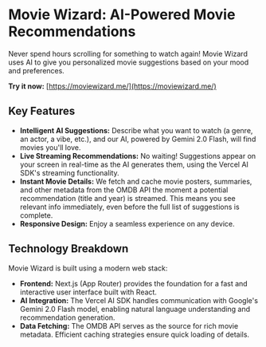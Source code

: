 # Movie Wizard: AI-Powered Movie Recommendations

Never spend hours scrolling for something to watch again! Movie Wizard uses AI to give you personalized movie suggestions based on your mood and preferences.

**Try it now:** [https://moviewizard.me/](https://moviewizard.me/)

## Key Features

- **Intelligent AI Suggestions:** Describe what you want to watch (a genre, an actor, a vibe, etc.), and our AI, powered by Gemini 2.0 Flash, will find movies you'll love.
- **Live Streaming Recommendations:** No waiting! Suggestions appear on your screen in real-time as the AI generates them, using the Vercel AI SDK's streaming functionality.
- **Instant Movie Details:** We fetch and cache movie posters, summaries, and other metadata from the OMDB API the moment a potential recommendation (title and year) is streamed. This means you see relevant info immediately, even before the full list of suggestions is complete.
- **Responsive Design:** Enjoy a seamless experience on any device.

## Technology Breakdown

Movie Wizard is built using a modern web stack:

- **Frontend:** Next.js (App Router) provides the foundation for a fast and interactive user interface built with React.
- **AI Integration:** The Vercel AI SDK handles communication with Google's Gemini 2.0 Flash model, enabling natural language understanding and recommendation generation.
- **Data Fetching:** The OMDB API serves as the source for rich movie metadata. Efficient caching strategies ensure quick loading of details.
